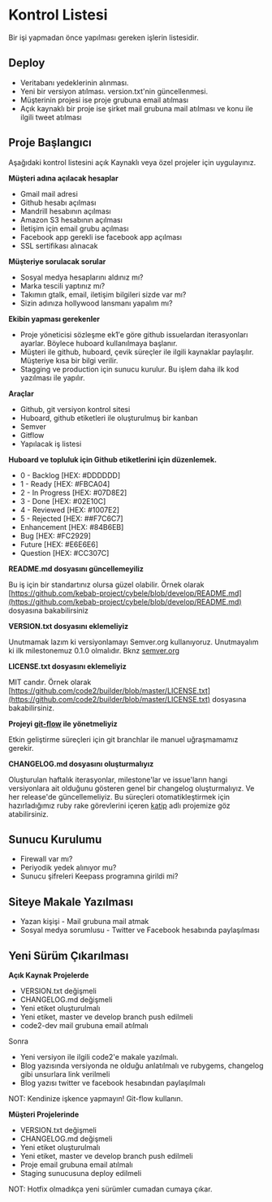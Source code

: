 # Kontrol Listesi

Bir işi yapmadan önce yapılması gereken işlerin listesidir.

## Deploy

* Veritabanı yedeklerinin alınması.
* Yeni bir versiyon atılması. version.txt'nin güncellenmesi.
* Müşterinin projesi ise proje grubuna email atılması
* Açık kaynaklı bir proje ise şirket mail grubuna mail atılması ve konu ile ilgili tweet atılması

## Proje Başlangıcı

Aşağıdaki kontrol listesini açık Kaynaklı veya özel projeler için uygulayınız.

**Müşteri adına açılacak hesaplar**

* Gmail mail adresi
* Github hesabı açılması
* Mandrill hesabının açılması
* Amazon S3 hesabının açılması
* İletişim için email grubu açılması
* Facebook app gerekli ise facebook app açılması
* SSL sertifikası alınacak

**Müşteriye sorulacak sorular**

* Sosyal medya hesaplarını aldınız mı?
* Marka tescili yaptınız mı?
* Takımın gtalk, email, iletişim bilgileri sizde var mı?
* Sizin adınıza hollywood lansmanı yapalım mı?
 
**Ekibin yapması gerekenler**

* Proje yöneticisi sözleşme ek1′e göre github issuelardan iterasyonları ayarlar. Böylece huboard kullanılmaya başlanır.
* Müşteri ile github, huboard, çevik süreçler ile ilgili kaynaklar paylaşılır. Müşteriye kısa bir bilgi verilir.
* Stagging ve production için sunucu kurulur. Bu işlem daha ilk kod yazılması ile yapılır.

**Araçlar**

* Github, git versiyon kontrol sitesi
* Huboard, github etiketleri ile oluşturulmuş bir kanban
* Semver
* Gitflow
* Yapılacak iş listesi

**Huboard ve topluluk için Github etiketlerini için düzenlemek.**

* 0 - Backlog [HEX: #DDDDDD]
* 1 - Ready [HEX: #FBCA04]
* 2 - In Progress [HEX: #07D8E2]
* 3 - Done [HEX: #02E10C]
* 4 - Reviewed [HEX: #1007E2]
* 5 - Rejected [HEX: ##F7C6C7]
* Enhancement [HEX: #84B6EB]
* Bug [HEX: #FC2929]
* Future [HEX: #E6E6E6]
* Question [HEX: #CC307C]

**README.md dosyasını güncellemeyiliz**

Bu iş için bir standartınız olursa güzel olabilir.
Örnek olarak [https://github.com/kebab-project/cybele/blob/develop/README.md](https://github.com/kebab-project/cybele/blob/develop/README.md) dosyasına bakabilirsiniz

**VERSION.txt dosyasını eklemeliyiz**

Unutmamak lazım ki versiyonlamayı Semver.org kullanıyoruz. Unutmayalım ki ilk milestonemuz 0.1.0 olmalıdır.
Bknz [semver.org](semver.org)

**LICENSE.txt dosyasını eklemeliyiz**

MIT candır. Örnek olarak [https://github.com/code2/builder/blob/master/LICENSE.txt](https://github.com/code2/builder/blob/master/LICENSE.txt)
dosyasına bakabilirsiniz.

**Projeyi [git-flow](https://github.com/nvie/gitflow) ile yönetmeliyiz**

Etkin geliştirme süreçleri için git branchlar ile manuel uğraşmamamız gerekir.

**CHANGELOG.md dosyasını oluşturmalıyız**

Oluşturulan haftalık iterasyonlar, milestone'lar ve issue'ların hangi versiyonlara ait olduğunu gösteren genel bir
changelog oluşturmalıyız. Ve her release'de güncellemeliyiz. Bu süreçleri otomatikleştirmek için hazırladığımız
ruby rake görevlerini içeren [katip](https://github.com/code2/katip) adlı projemize göz atabilirsiniz.

## Sunucu Kurulumu

* Firewall var mı?
* Periyodik yedek alınıyor mu?
* Sunucu şifreleri Keepass programına girildi mi?

## Siteye Makale Yazılması

* Yazan kişişi - Mail grubuna mail atmak
* Sosyal medya sorumlusu - Twitter ve Facebook hesabında paylaşılması

## Yeni Sürüm Çıkarılması

**Açık Kaynak Projelerde**

* VERSION.txt değişmeli
* CHANGELOG.md değişmeli
* Yeni etiket oluşturulmalı
* Yeni etiket, master ve develop branch push edilmeli
* code2-dev mail grubuna email atılmalı

Sonra

* Yeni versiyon ile ilgili code2'e makale yazılmalı.
* Blog yazısında versiyonda ne olduğu anlatılmalı ve rubygems, changelog gibi unsurlara link verilmeli
* Blog yazısı twitter ve facebook hesabından paylaşılmalı

NOT: Kendinize işkence yapmayın! Git-flow kullanın.

**Müşteri Projelerinde**

* VERSION.txt değişmeli
* CHANGELOG.md değişmeli
* Yeni etiket oluşturulmalı
* Yeni etiket, master ve develop branch push edilmeli
* Proje email grubuna email atılmalı
* Staging sunucusuna deploy edilmeli

NOT: Hotfix olmadıkça yeni sürümler cumadan cumaya çıkar.
